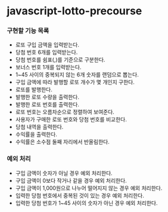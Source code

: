 # javascript-lotto-precourse

### 구현할 기능 목록

- 로또 구입 금액을 입력받는다.
- 당첨 번호 6개를 입력받는다.
- 당첨 번호를 쉼표(,)를 기준으로 구분한다.
- 보너스 번호 1개를 입력받는다.
- 1~45 사이의 중복되지 않는 6개 숫자를 랜덤으로 뽑는다.
- 구입 금액에 따라 발행할 로또 개수가 몇 개인지 구한다.
- 로또를 발행한다.
- 발행한 로또 수량을 출력한다.
- 발행한 로또 번호를 출력한다.
- 로또 번호는 오름차순으로 정렬하여 보여준다.
- 사용자가 구매한 로또 번호와 당첨 번호를 비교한다.
- 당첨 내역을 출력한다.
- 수익률을 출력한다.
- 수익률은 소수점 둘째 자리에서 반올림한다.

### 예외 처리

- 구입 금액이 숫자가 아닐 경우 예외 처리한다.
- 구입 금액이 0보다 작거나 같을 경우 예외 처리한다.
- 구입 금액이 1,000원으로 나누어 떨어지지 않는 경우 예외 처리한다.
- 입력한 당첨 번호에서 중복된 것이 있는 경우 예외 처리한다.
- 입력한 당첨 번호가 1~45 사이의 숫자가 아닌 경우 예외 처리한다.
